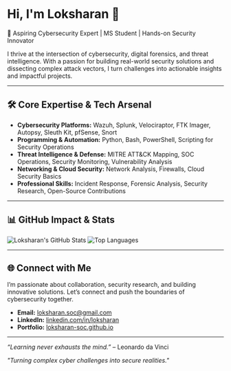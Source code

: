 #  Hi, I'm Loksharan 👋

🚀 Aspiring Cybersecurity Expert | MS Student | Hands-on Security Innovator

I thrive at the intersection of cybersecurity, digital forensics, and threat intelligence. With a passion for building real-world security solutions and dissecting complex attack vectors, I turn challenges into actionable insights and impactful projects.

---

## 🛠️ Core Expertise & Tech Arsenal

* **Cybersecurity Platforms:** Wazuh, Splunk, Velociraptor, FTK Imager, Autopsy, Sleuth Kit, pfSense, Snort
* **Programming & Automation:** Python, Bash, PowerShell, Scripting for Security Operations
* **Threat Intelligence & Defense:** MITRE ATT\&CK Mapping, SOC Operations, Security Monitoring, Vulnerability Analysis
* **Networking & Cloud Security:** Network Analysis, Firewalls, Cloud Security Basics
* **Professional Skills:** Incident Response, Forensic Analysis, Security Research, Open-Source Contributions

---

## 📊 GitHub Impact & Stats

![Loksharan's GitHub Stats](https://github-readme-stats.vercel.app/api?username=loksharan-soc\&show_icons=true\&theme=radical\&count_private=true\&hide=prs)
![Top Languages](https://github-readme-stats.vercel.app/api/top-langs/?username=loksharan-soc\&layout=compact\&theme=radical)

---

## 🌐 Connect with Me

I’m passionate about collaboration, security research, and building innovative solutions. Let’s connect and push the boundaries of cybersecurity together.

* **Email:** [loksharan.soc@gmail.com](mailto:loksharan.soc@gmail.com)
* **LinkedIn:** [linkedin.com/in/loksharan](https://linkedin.com/in/loksharan)
* **Portfolio:** [loksharan-soc.github.io](https://loksharan-soc.github.io)

---

*“Learning never exhausts the mind.”* – Leonardo da Vinci

*"Turning complex cyber challenges into secure realities."*
